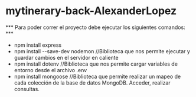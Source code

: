 # mytinerary-back-AlexanderLopez


*** Para poder correr el proyecto debe ejecutar los siguientes comandos: ***

  - npm install express
  - npm install --save-dev nodemon  //Biblioteca que nos permite ejecutar y guardar cambios en el servidor en caliente
  - npm install dotenv    //Biblioteca que nos permite cargar variables de entorno desde el archivo .env
  - npm install mongoose  //Biblioteca que permite realizar un mapeo de cada colección de la base de datos MongoDB. Acceder, realizar consultas. 


